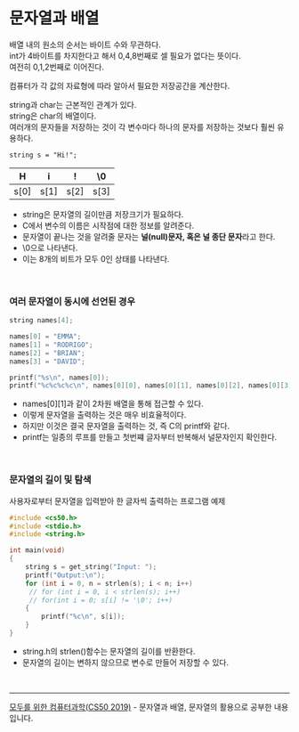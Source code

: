 # 문자열과 배열

배열 내의 원소의 순서는 바이트 수와 무관하다.<br>
int가 4바이트를 차지한다고 해서 0,4,8번째로 셀 필요가 없다는 뜻이다.<br>
여전히 0,1,2번째로 이어진다.<br>

컴퓨터가 각 값의 자료형에 따라 알아서 필요한 저장공간을 계산한다.<br>

string과 char는 근본적인 관계가 있다.<br>
string은 char의 배열이다.<br>
여러개의 문자들을 저장하는 것이 각 변수마다 하나의 문자를 저장하는 것보다 훨씬 유용하다.

```
string s = "Hi!";
```

|  H   |  i   |  !   |  \0  |
| :--: | :--: | :--: | :--: |
| s[0] | s[1] | s[2] | s[3] |

- string은 문자열의 길이만큼 저장크기가 필요하다.<br>
- C에서 변수의 이름은 시작점에 대한 정보를 알려준다.<br>
- 문자열이 끝나는 것을 알려줄 문자는 <b>널(null)문자, 혹은 널 종단 문자</b>라고 한다.<br>
- \0으로 나타낸다.<br>
- 이는 8개의 비트가 모두 0인 상태를 나타낸다.

<br>

### 여러 문자열이 동시에 선언된 경우

```c
string names[4];

names[0] = "EMMA";
names[1] = "RODRIGO";
names[2] = "BRIAN";
names[3] = "DAVID";

printf("%s\n", names[0]);
printf("%c%c%c%c\n", names[0][0], names[0][1], names[0][2], names[0][3]);
```

- names[0][1]과 같이 2차원 배열을 통해 접근할 수 있다.
- 이렇게 문자열을 출력하는 것은 매우 비효율적이다.
- 하지만 이것은 결국 문자열을 출력하는 것, 즉 C의 printf와 같다.
- printf는 일종의 루프를 만들고 첫번쨰 글자부터 반복해서 널문자인지 확인한다.

<br>

### 문자열의 길이 및 탐색

사용자로부터 문자열을 입력받아 한 글자씩 출력하는 프로그램 예제

```c
#include <cs50.h>
#include <stdio.h>
#include <string.h>

int main(void)
{
    string s = get_string("Input: ");
    printf("Output:\n");
    for (int i = 0, n = strlen(s); i < n; i++)
     // for (int i = 0, i < strlen(s); i++)
     // for(int i = 0; s[i] != '\0'; i++)
    {
        printf("%c\n", s[i]);
    }
}
```

- string.h의 strlen()함수는 문자열의 길이를 반환한다.
- 문자열의 길이는 변하지 않으므로 변수로 만들어 저장할 수 있다.

<br>
<hr>
<a href="https://www.boostcourse.org/cs112">모두를 위한 컴퓨터과학(CS50 2019)</a> - 문자열과 배열, 문자열의 활용으로 공부한 내용입니다.

